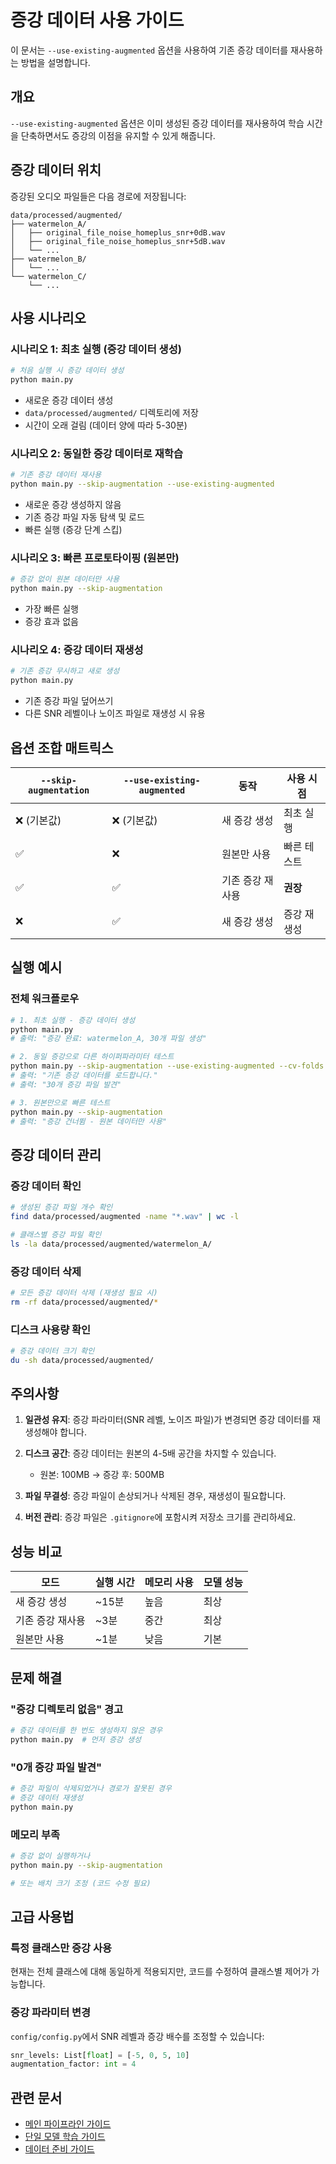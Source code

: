 # 증강 데이터 사용 가이드

이 문서는 `--use-existing-augmented` 옵션을 사용하여 기존 증강 데이터를 재사용하는 방법을 설명합니다.

## 개요

`--use-existing-augmented` 옵션은 이미 생성된 증강 데이터를 재사용하여 학습 시간을 단축하면서도 증강의 이점을 유지할 수 있게 해줍니다.

## 증강 데이터 위치

증강된 오디오 파일들은 다음 경로에 저장됩니다:
```
data/processed/augmented/
├── watermelon_A/
│   ├── original_file_noise_homeplus_snr+0dB.wav
│   ├── original_file_noise_homeplus_snr+5dB.wav
│   └── ...
├── watermelon_B/
│   └── ...
└── watermelon_C/
    └── ...
```

## 사용 시나리오

### 시나리오 1: 최초 실행 (증강 데이터 생성)
```bash
# 처음 실행 시 증강 데이터 생성
python main.py
```
- 새로운 증강 데이터 생성
- `data/processed/augmented/` 디렉토리에 저장
- 시간이 오래 걸림 (데이터 양에 따라 5-30분)

### 시나리오 2: 동일한 증강 데이터로 재학습
```bash
# 기존 증강 데이터 재사용
python main.py --skip-augmentation --use-existing-augmented
```
- 새로운 증강 생성하지 않음
- 기존 증강 파일 자동 탐색 및 로드
- 빠른 실행 (증강 단계 스킵)

### 시나리오 3: 빠른 프로토타이핑 (원본만)
```bash
# 증강 없이 원본 데이터만 사용
python main.py --skip-augmentation
```
- 가장 빠른 실행
- 증강 효과 없음

### 시나리오 4: 증강 데이터 재생성
```bash
# 기존 증강 무시하고 새로 생성
python main.py
```
- 기존 증강 파일 덮어쓰기
- 다른 SNR 레벨이나 노이즈 파일로 재생성 시 유용

## 옵션 조합 매트릭스

| `--skip-augmentation` | `--use-existing-augmented` | 동작 | 사용 시점 |
|----------------------|---------------------------|------|-----------|
| ❌ (기본값) | ❌ (기본값) | 새 증강 생성 | 최초 실행 |
| ✅ | ❌ | 원본만 사용 | 빠른 테스트 |
| ✅ | ✅ | 기존 증강 재사용 | **권장** |
| ❌ | ✅ | 새 증강 생성 | 증강 재생성 |

## 실행 예시

### 전체 워크플로우
```bash
# 1. 최초 실행 - 증강 데이터 생성
python main.py
# 출력: "증강 완료: watermelon_A, 30개 파일 생성"

# 2. 동일 증강으로 다른 하이퍼파라미터 테스트
python main.py --skip-augmentation --use-existing-augmented --cv-folds 10
# 출력: "기존 증강 데이터를 로드합니다."
# 출력: "30개 증강 파일 발견"

# 3. 원본만으로 빠른 테스트
python main.py --skip-augmentation
# 출력: "증강 건너뜀 - 원본 데이터만 사용"
```

## 증강 데이터 관리

### 증강 데이터 확인
```bash
# 생성된 증강 파일 개수 확인
find data/processed/augmented -name "*.wav" | wc -l

# 클래스별 증강 파일 확인
ls -la data/processed/augmented/watermelon_A/
```

### 증강 데이터 삭제
```bash
# 모든 증강 데이터 삭제 (재생성 필요 시)
rm -rf data/processed/augmented/*
```

### 디스크 사용량 확인
```bash
# 증강 데이터 크기 확인
du -sh data/processed/augmented/
```

## 주의사항

1. **일관성 유지**: 증강 파라미터(SNR 레벨, 노이즈 파일)가 변경되면 증강 데이터를 재생성해야 합니다.

2. **디스크 공간**: 증강 데이터는 원본의 4-5배 공간을 차지할 수 있습니다.
   - 원본: 100MB → 증강 후: 500MB

3. **파일 무결성**: 증강 파일이 손상되거나 삭제된 경우, 재생성이 필요합니다.

4. **버전 관리**: 증강 파일은 `.gitignore`에 포함시켜 저장소 크기를 관리하세요.

## 성능 비교

| 모드 | 실행 시간 | 메모리 사용 | 모델 성능 |
|------|-----------|-------------|-----------|
| 새 증강 생성 | ~15분 | 높음 | 최상 |
| 기존 증강 재사용 | ~3분 | 중간 | 최상 |
| 원본만 사용 | ~1분 | 낮음 | 기본 |

## 문제 해결

### "증강 디렉토리 없음" 경고
```bash
# 증강 데이터를 한 번도 생성하지 않은 경우
python main.py  # 먼저 증강 생성
```

### "0개 증강 파일 발견"
```bash
# 증강 파일이 삭제되었거나 경로가 잘못된 경우
# 증강 데이터 재생성
python main.py
```

### 메모리 부족
```bash
# 증강 없이 실행하거나
python main.py --skip-augmentation

# 또는 배치 크기 조정 (코드 수정 필요)
```

## 고급 사용법

### 특정 클래스만 증강 사용
현재는 전체 클래스에 대해 동일하게 적용되지만, 코드를 수정하여 클래스별 제어가 가능합니다.

### 증강 파라미터 변경
`config/config.py`에서 SNR 레벨과 증강 배수를 조정할 수 있습니다:
```python
snr_levels: List[float] = [-5, 0, 5, 10]
augmentation_factor: int = 4
```

## 관련 문서

- [메인 파이프라인 가이드](USAGE.md)
- [단일 모델 학습 가이드](SINGLE_MODEL_TRAINING_GUIDE.md)
- [데이터 준비 가이드](data_preparation_guide.md)